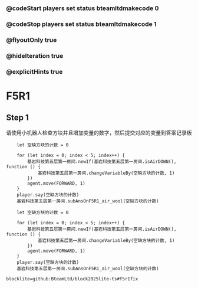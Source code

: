 ### @codeStart players set status bteamltdmakecode 0
### @codeStop players set status bteamltdmakecode 1

### @flyoutOnly true
### @hideIteration true
### @explicitHints true

# F5R1

## Step 1
请使用小机器人检查方块并且增加变量的数字，然后提交对应的变量到答案记录板

```ghost
    let 空缺方块的计数 = 0

    for (let index = 0; index < 5; index++) {
        基岩科技第五层第一房间.newIf(基岩科技第五层第一房间.isAirDOWN(), function () {
            基岩科技第五层第一房间.changeVariableBy(空缺方块的计数, 1)
        })
        agent.move(FORWARD, 1)
    }
    player.say(空缺方块的计数)
    基岩科技第五层第一房间.subAnsOnF5R1_air_wool(空缺方块的计数)
```
```template
    let 空缺方块的计数 = 0

    for (let index = 0; index < 5; index++) {
        基岩科技第五层第一房间.newIf(基岩科技第五层第一房间.isAirDOWN(), function () {
            基岩科技第五层第一房间.changeVariableBy(空缺方块的计数, 1)
        })
        agent.move(FORWARD, 1)
    }
    player.say(空缺方块的计数)
    基岩科技第五层第一房间.subAnsOnF5R1_air_wool(空缺方块的计数)
```

```package
blocklite=github:BteamLtd/block2025lite-ts#f5r1fix
```

